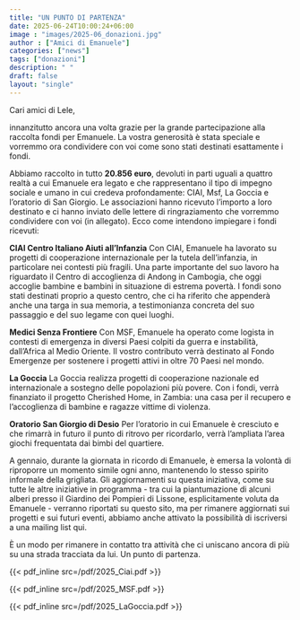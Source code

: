 ```yaml
---
title: "UN PUNTO DI PARTENZA"
date: 2025-06-24T10:00:24+06:00
image : "images/2025-06_donazioni.jpg"
author : ["Amici di Emanuele"]
categories: ["news"]
tags: ["donazioni"]
description: " "
draft: false
layout: "single"
---
```



Cari amici di Lele,

innanzitutto ancora una volta grazie per la grande partecipazione alla raccolta fondi per Emanuele. La vostra generosità è stata speciale e vorremmo ora condividere con voi come sono stati destinati esattamente i fondi. 

Abbiamo raccolto in tutto **20.856 euro**, devoluti in parti uguali a quattro realtà a cui Emanuele era legato e che rappresentano il tipo di impegno sociale e umano in cui credeva profondamente: CIAI, Msf, La Goccia e l’oratorio di San Giorgio. Le associazioni hanno ricevuto l’importo a loro destinato e ci hanno inviato delle lettere di ringraziamento che vorremmo condividere con voi (in allegato). Ecco come intendono impiegare i fondi ricevuti:

**CIAI  Centro Italiano Aiuti all’Infanzia**
Con CIAI, Emanuele ha lavorato su progetti di cooperazione internazionale per la tutela dell’infanzia, in particolare nei contesti più fragili.
Una parte importante del suo lavoro ha riguardato il Centro di accoglienza di Andong in Cambogia, che oggi accoglie bambine e bambini in situazione di estrema povertà.
I fondi sono stati destinati proprio a questo centro, che ci ha riferito che appenderà anche una targa in sua memoria, a testimonianza concreta del suo passaggio e del suo legame con quei luoghi.

**Medici Senza Frontiere**
Con MSF, Emanuele ha operato come logista in contesti di emergenza in diversi Paesi colpiti da guerra e instabilità, dall’Africa al Medio Oriente. Il vostro contributo verrà destinato al Fondo Emergenze per sostenere i progetti attivi in oltre 70 Paesi nel mondo.

**La Goccia**
La Goccia realizza progetti di cooperazione nazionale ed internazionale a sostegno delle popolazioni più povere. Con i fondi, verrà finanziato il progetto Cherished Home, in Zambia: una casa per il recupero e l’accoglienza di bambine e ragazze vittime di violenza.

**Oratorio San Giorgio di Desio**
Per l’oratorio in cui Emanuele è cresciuto e che rimarrà in futuro il punto di ritrovo per ricordarlo, verrà l’ampliata l’area giochi frequentata dai bimbi del quartiere.

A gennaio, durante la giornata in ricordo di Emanuele, è emersa la volontà di riproporre un momento simile ogni anno, mantenendo lo stesso spirito informale della grigliata. Gli aggiornamenti su questa iniziativa, come su tutte le altre iniziative in programma - tra cui la piantumazione di alcuni alberi presso il Giardino dei Pompieri di Lissone, esplicitamente voluta da Emanuele - verranno riportati su questo sito, ma per rimanere aggiornati sui progetti e sui futuri eventi, abbiamo anche attivato la possibilità di iscriversi a una mailing list qui.

È un modo per rimanere in contatto tra attività che ci uniscano ancora di più su una strada tracciata da lui. Un punto di partenza.



{{< pdf_inline src=/pdf/2025_Ciai.pdf >}}


{{< pdf_inline src=/pdf/2025_MSF.pdf >}}


{{< pdf_inline src=/pdf/2025_LaGoccia.pdf >}}
